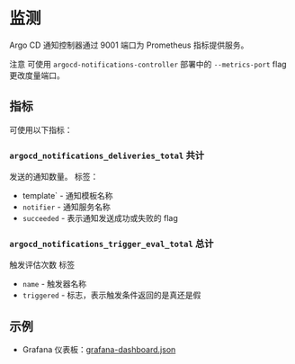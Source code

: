<!-- TRANSLATED by md-translate -->
# 监测

Argo CD 通知控制器通过 9001 端口为 Prometheus 指标提供服务。

注意 可使用 `argocd-notifications-controller` 部署中的 `--metrics-port` flag 更改度量端口。

## 指标

可使用以下指标：

### `argocd_notifications_deliveries_total` 共计

发送的通知数量。 标签：

* template` - 通知模板名称
* `notifier` - 通知服务名称
* `succeeded` - 表示通知发送成功或失败的 flag

### `argocd_notifications_trigger_eval_total` 总计

触发评估次数 标签

* `name` - 触发器名称
* `triggered` - 标志，表示触发条件返回的是真还是假

## 示例

* Grafana 仪表板：[grafana-dashboard.json](grafana-dashboard.json)
